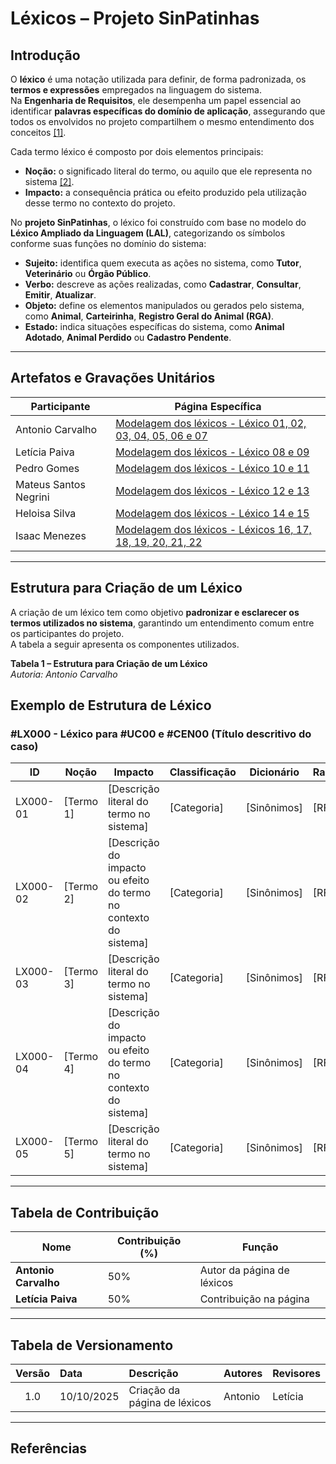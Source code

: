 # Léxicos – Projeto SinPatinhas

## Introdução

O **léxico** é uma notação utilizada para definir, de forma padronizada, os **termos e expressões** empregados na linguagem do sistema.  
Na **Engenharia de Requisitos**, ele desempenha um papel essencial ao identificar **palavras específicas do domínio de aplicação**, assegurando que todos os envolvidos no projeto compartilhem o mesmo entendimento dos conceitos <a id="anchor_1" href="#REF1">[1]</a>.

Cada termo léxico é composto por dois elementos principais:

- **Noção:** o significado literal do termo, ou aquilo que ele representa no sistema <a id="anchor_2" href="#REF2">[2]</a>.  
- **Impacto:** a consequência prática ou efeito produzido pela utilização desse termo no contexto do projeto.

No **projeto SinPatinhas**, o léxico foi construído com base no modelo do **Léxico Ampliado da Linguagem (LAL)**, categorizando os símbolos conforme suas funções no domínio do sistema:

- **Sujeito:** identifica quem executa as ações no sistema, como **Tutor**, **Veterinário** ou **Órgão Público**.  
- **Verbo:** descreve as ações realizadas, como **Cadastrar**, **Consultar**, **Emitir**, **Atualizar**.  
- **Objeto:** define os elementos manipulados ou gerados pelo sistema, como **Animal**, **Carteirinha**, **Registro Geral do Animal (RGA)**.  
- **Estado:** indica situações específicas do sistema, como **Animal Adotado**, **Animal Perdido** ou **Cadastro Pendente**.

---

## Artefatos e Gravações Unitários

| Participante | Página Específica |
|---------------|------------------|
| Antonio Carvalho | [Modelagem dos léxicos - Léxico 01, 02, 03, 04, 05, 06 e 07](/modelagem/gravacoes/antonio/lexicos.md) |
| Letícia Paiva | [Modelagem dos léxicos - Léxico 08 e 09 ](/modelagem/gravacoes/leticia/lexicos.md) |
| Pedro Gomes | [Modelagem dos léxicos - Léxico 10 e 11](/modelagem/gravacoes/pedro/lexicos.md) |
| Mateus Santos Negrini | [Modelagem dos léxicos - Léxico 12 e 13 ](/modelagem/gravacoes/leticia/lexicos.md) |
| Heloisa Silva | [Modelagem dos léxicos - Léxico 14 e 15 ](/modelagem/gravacoes/mateus/lexicos.md) |
| Isaac Menezes | [Modelagem dos léxicos - Léxicos 16, 17, 18, 19, 20, 21, 22](/modelagem/gravacoes/isaac/lexicos.md) |
---

## Estrutura para Criação de um Léxico

A criação de um léxico tem como objetivo **padronizar e esclarecer os termos utilizados no sistema**, garantindo um entendimento comum entre os participantes do projeto.  
A tabela a seguir apresenta os componentes utilizados.

**Tabela 1 – Estrutura para Criação de um Léxico**  
*Autoria: Antonio Carvalho*

## Exemplo de Estrutura de Léxico

### #LX000 - Léxico para #UC00 e #CEN00 (Título descritivo do caso)

| ID        | Noção      | Impacto                                                                 | Classificação | Dicionário         | Rastreamento |
| ---------- | ---------- | ------------------------------------------------------------------------ | ------------- | ------------------ | ------------- |
| LX000-01   | [Termo 1]  | [Descrição literal do termo no sistema]                                 | [Categoria]   | [Sinônimos]        | [RF/UC/CEN]  |
| LX000-02   | [Termo 2]  | [Descrição do impacto ou efeito do termo no contexto do sistema]        | [Categoria]   | [Sinônimos]        | [RF/UC/CEN]  |
| LX000-03   | [Termo 3]  | [Descrição literal do termo no sistema]                                 | [Categoria]   | [Sinônimos]        | [RF/UC/CEN]  |
| LX000-04   | [Termo 4]  | [Descrição do impacto ou efeito do termo no contexto do sistema]        | [Categoria]   | [Sinônimos]        | [RF/UC/CEN]  |
| LX000-05   | [Termo 5]  | [Descrição literal do termo no sistema]                                 | [Categoria]   | [Sinônimos]        | [RF/UC/CEN]  |

---

## Tabela de Contribuição

| **Nome**              | **Contribuição (%)** | **Função**                  |
|------------------------|----------------------|-----------------------------|
| **Antonio Carvalho**   | 50%                 | Autor da página de léxicos  |
| **Letícia Paiva**   | 50%                 | Contribuição na página  |

---

## Tabela de Versionamento

| Versão | Data       | Descrição                                 | Autores | Revisores |
|:------:|:-----------|:------------------------------------------|:--------|:-----------|
| 1.0    | 10/10/2025 | Criação da página de léxicos  | Antonio | Letícia       |


---

## Referências

